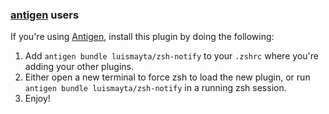 ### [antigen](https://github.com/zsh-users/antigen) users

If you're using [Antigen](https://github.com/zsh-users/antigen), install this plugin by doing the following:

1.  Add `antigen bundle luismayta/zsh-notify` to your `.zshrc` where you're adding your other plugins.
2.  Either open a new terminal to force zsh to load the new plugin, or run `antigen bundle luismayta/zsh-notify` in a running zsh session.
3.  Enjoy!
